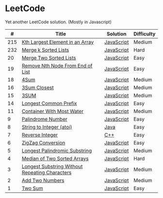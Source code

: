 # LeetCode
Yet another LeetCode solution. (Mostly in Javascript)

|# |Title |Solution |Difficulty |
|---			|---			|---			|---			|
|215 |[Kth Largest Element in an Array](https://leetcode.com/problems/kth-largest-element-in-an-array/)| [JavaScript](https://github.com/15cm/LeetCode/blob/master/Algorithms/KthLargestElementinanArray.js)| Medium|
|232|[Merge k Sorted Lists](https://leetcode.com/problems/merge-k-sorted-lists/)| [JavaScript](https://github.com/15cm/LeetCode/blob/master/Algorithms/MergeKSortedLists.js)| Hard|
|20 |[Merge Two Sorted Lists](https://leetcode.com/problems/merge-two-sorted-lists/)| [JavaScript](https://github.com/15cm/LeetCode/blob/master/Algorithms/MergeTwoSortedLists.js)| Easy|
|19 |[Remove Nth Node From End of List](https://leetcode.com/problems/remove-nth-node-from-end-of-list/)| [JavaScript](https://github.com/15cm/LeetCode/blob/master/Algorithms/RemoveNthNodeFromEndOfList.js)| Easy|
|18 |[4Sum](https://leetcode.com/problems/4sum/) | [JavaScript](https://github.com/15cm/LeetCode/blob/master/Algorithms/4Sum.js)| Medium|
|16 |[3Sum Closest](https://leetcode.com/problems/3sum-closest/)| [JavaScript](https://github.com/15cm/LeetCode/blob/master/Algorithms/3SumClosest.js) | Medium|
|15 |[3SUM](https://leetcode.com/problems/3sum/)| [JavaScript](https://github.com/15cm/LeetCode/blob/master/Algorithms/3Sum.js) | Medium|
|14 |[Longest Common Prefix](https://leetcode.com/problems/longest-common-prefix/) | [JavaScript](https://github.com/15cm/LeetCode/blob/master/Algorithms/LongestCommonPrefix.js) | Easy|
|11 |[Container With Most Water](https://leetcode.com/problems/container-with-most-water/) | [JavaScript](https://github.com/15cm/LeetCode/blob/master/Algorithms/ContainerWithMostWater.js) | Medium |
|9 |[Palindrome Number](https://leetcode.com/problems/palindrome-number/) | [JavaScript](https://github.com/15cm/LeetCode/blob/master/Algorithms/PalindromeNumber.js) | Easy|
|8 |[String to Integer (atoi)](https://leetcode.com/problems/string-to-integer-atoi/) |[Java](https://github.com/15cm/LeetCode/blob/master/Algorithms/StringToInteger(atoi).java) | Easy |
|7 |[Reverse Integer](https://leetcode.com/problems/reverse-integer/) |[C++](https://github.com/15cm/LeetCode/blob/master/Algorithms/ReverseInteger.cpp) | Easy|
|6 |[ZigZag Conversion](https://leetcode.com/problems/zigzag-conversion/) | [JavaScript](https://github.com/15cm/LeetCode/blob/master/Algorithms/ZigZagConversion.js) | Easy|
|5 |[Longest Palindromic Substring](https://leetcode.com/problems/longest-palindromic-substring/) | [JavaScript](https://github.com/15cm/LeetCode/blob/master/Algorithms/LongestPalindromicSubstring.js) | Medium|
|4 |[Median of Two Sorted Arrays](https://leetcode.com/problems/median-of-two-sorted-arrays/) | [JavaScript](https://github.com/15cm/LeetCode/blob/master/Algorithms/MedianOfTwoSortedArrays.js) |Hard |
|3 |[Longest Substring Without Repeating Characters](https://leetcode.com/problems/longest-substring-without-repeating-characters/) | [JavaScript](https://github.com/15cm/LeetCode/blob/master/Algorithms/LongestSubstringWithoutRepeatingCharacters.js) | Medium|
|2 |[Add Two Numbers](https://leetcode.com/problems/add-two-numbers/) | [JavaScript](https://github.com/15cm/LeetCode/blob/master/Algorithms/AddTwoNumbers.js) | Medium|
|1 |[Two Sum](https://leetcode.com/problems/add-two-numbers/) | [JavaScript](https://github.com/15cm/LeetCode/blob/master/Algorithms/3Sum.js)  | Easy|
